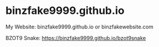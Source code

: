 # binzfake9999.github.io
My Website: binzfake9999.github.io or binzfakewebsite.com

BZOT9 Snake: https://binzfake9999.github.io/bzot9snake
